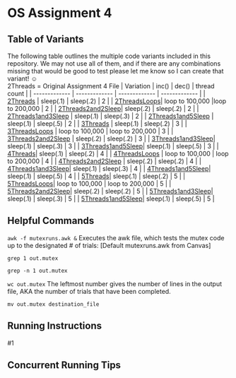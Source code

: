 # OS Assignment 4 
## Table of Variants
The following table outlines the multiple code variants included in this repository. We may not use all of them, and if there are any combinations missing that would be good to test please let me know so I can create that variant! :relaxed: <br>
2Threads = Original Assignment 4 File
| Variation   | inc() | dec() | thread count |
| ------------- | ------------- | ------------- | ------------- |
| [2Threads](main/2Threads.c) | sleep(.1)  | sleep(.2) | 2 | 
| [2ThreadsLoops](main/2ThreadsLoops.c)| loop to 100,000  |loop to 200,000 | 2 |
| [2Threads2and2Sleep](main/2Threads2and2Sleep.c)| sleep(.2) | sleep(.2) | 2 |
| [2Threads1and3Sleep](main/2Threads1and3Sleep.c) | sleep(.1) | sleep(.3) | 2 |
| [2Threads1and5Sleep](main/2Threads1and5Sleep.c) | sleep(.1) | sleep(.5) | 2 |
| [3Threads](main/3Threads.c) | sleep(.1) | sleep(.2) | 3 |
| [3ThreadsLoops](main/3ThreadsLoops.c) | loop to 100,000 | loop to 200,000 | 3 |
| [3Threads2and2Sleep](main/3Threads2and2Sleep.c) | sleep(.2) | sleep(.2) | 3 |
| [3Threads1and3Sleep](main/3Threads1and3Sleep.c)| sleep(.1) | sleep(.3) | 3 |
| [3Threads1and5Sleep](main/3Threads1and5Sleep.c)| sleep(.1) | sleep(.5) | 3 |
| [4Threads](main/4Threads.c)| sleep(.1) | sleep(.2) | 4 |
| [4ThreadsLoops](main/4ThreadsLoops.c) | loop to 100,000 | loop to 200,000 | 4 |
| [4Threads2and2Sleep](main/4Threads2and2Sleep.c) | sleep(.2) | sleep(.2) | 4 |
| [4Threads1and3Sleep](main/4Threads1and3Sleep.c)| sleep(.1) | sleep(.3) | 4 |
| [4Threads1and5Sleep](main/4Threads1and5Sleep.c)| sleep(.1) | sleep(.5) | 4 |
| [5Threads](main/5Threads.c)| sleep(.1) | sleep(.2) | 5 |
| [5ThreadsLoops](main/5ThreadsLoops.c)| loop to 100,000 | loop to 200,000 | 5 |
| [5Threads2and2Sleep](main/5Threads2and2Sleep.c)| sleep(.2) | sleep(.2) | 5 |
| [5Threads1and3Sleep](main/5Threads1and3Sleep.c)| sleep(.1) | sleep(.3) | 5 |
| [5Threads1and5Sleep](main/5Threads1and5Sleep.c)| sleep(.1) | sleep(.5) | 5 |

## Helpful Commands
`awk -f mutexruns.awk &` Executes the awk file, which tests the mutex code up to the designated # of trials: [Default mutexruns.awk from Canvas]

`grep 1 out.mutex`

`grep -n 1 out.mutex`

`wc out.mutex` The leftmost number gives the number of lines in the output file, AKA the number of trials that have been completed.

`mv out.mutex destination_file`
## Running Instructions

#1 

## Concurrent Running Tips
